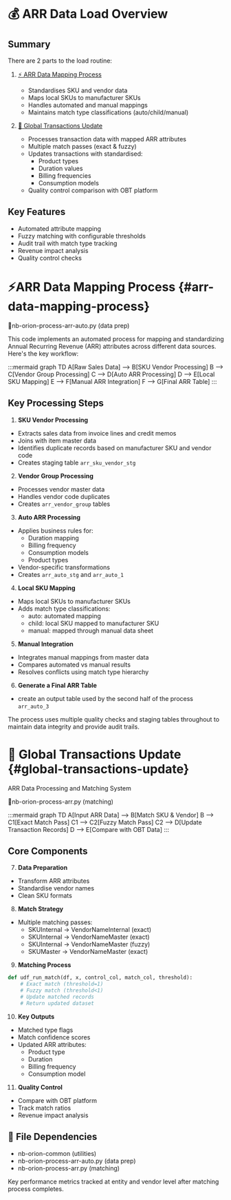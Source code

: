 # 💰 ARR Data Load Overview

## Summary 
There are 2 parts to the load routine:
1. [⚡ ARR Data Mapping Process](#arr-data-mapping-process)
   - Standardises SKU and vendor data
   - Maps local SKUs to manufacturer SKUs
   - Handles automated and manual mappings
   - Maintains match type classifications (auto/child/manual)

2. [🔄 Global Transactions Update](#global-transactions-update)
   - Processes transaction data with mapped ARR attributes
   - Multiple match passes (exact & fuzzy)
   - Updates transactions with standardised:
     - Product types
     - Duration values
     - Billing frequencies
     - Consumption models
   - Quality control comparison with OBT platform

## Key Features
- Automated attribute mapping
- Fuzzy matching with configurable thresholds
- Audit trail with match type tracking
- Revenue impact analysis
- Quality control checks



# ⚡ARR Data Mapping Process {#arr-data-mapping-process}
📄nb-orion-process-arr-auto.py (data prep)

This code implements an automated process for mapping and standardizing Annual Recurring Revenue (ARR) attributes across different data sources. Here's the key workflow:

:::mermaid
graph TD
    A[Raw Sales Data] --> B[SKU Vendor Processing]
    B --> C[Vendor Group Processing]
    C --> D[Auto ARR Processing]
    D --> E[Local SKU Mapping]
    E --> F[Manual ARR Integration]
    F --> G[Final ARR Table]
:::

## Key Processing Steps

1. **SKU Vendor Processing**
- Extracts sales data from invoice lines and credit memos
- Joins with item master data
- Identifies duplicate records based on manufacturer SKU and vendor code
- Creates staging table `arr_sku_vendor_stg`

2. **Vendor Group Processing**
- Processes vendor master data 
- Handles vendor code duplicates
- Creates `arr_vendor_group` tables

3. **Auto ARR Processing**
- Applies business rules for:
  - Duration mapping
  - Billing frequency
  - Consumption models
  - Product types
- Vendor-specific transformations
- Creates `arr_auto_stg` and `arr_auto_1`

4. **Local SKU Mapping**
- Maps local SKUs to manufacturer SKUs
- Adds match type classifications:
  - auto: automated mapping
  - child: local SKU mapped to manufacturer SKU
  - manual: mapped through manual data sheet

5. **Manual Integration**
- Integrates manual mappings from master data
- Compares automated vs manual results
- Resolves conflicts using match type hierarchy

6. **Generate a Final ARR Table**
- create an output table used by the second half of the process `arr_auto_3`

The process uses multiple quality checks and staging tables throughout to maintain data integrity and provide audit trails.

# 🔁 Global Transactions Update {#global-transactions-update}
ARR Data Processing and Matching System

📄nb-orion-process-arr.py (matching)

:::mermaid
graph TD
    A[Input ARR Data] --> B[Match SKU & Vendor]
    B --> C1[Exact Match Pass]
    C1 --> C2[Fuzzy Match Pass]
    C2 --> D[Update Transaction Records]
    D --> E[Compare with OBT Data]
:::

## Core Components

7. **Data Preparation**
- Transform ARR attributes 
- Standardise vendor names
- Clean SKU formats

8. **Match Strategy**
- Multiple matching passes:
  - SKUInternal → VendorNameInternal (exact)
  - SKUInternal → VendorNameMaster (exact)
  - SKUInternal → VendorNameMaster (fuzzy)
  - SKUMaster → VendorNameMaster (exact)

9. **Matching Process**
```python
def udf_run_match(df, x, control_col, match_col, threshold):
    # Exact match (threshold=1)
    # Fuzzy match (threshold<1)
    # Update matched records
    # Return updated dataset
```

10. **Key Outputs**
- Matched type flags
- Match confidence scores
- Updated ARR attributes: 
  - Product type
  - Duration
  - Billing frequency
  - Consumption model

11. **Quality Control**
- Compare with OBT platform
- Track match ratios
- Revenue impact analysis

## 📑 File Dependencies
- nb-orion-common (utilities)
- nb-orion-process-arr-auto.py (data prep)
- nb-orion-process-arr.py (matching)

Key performance metrics tracked at entity and vendor level after matching process completes.